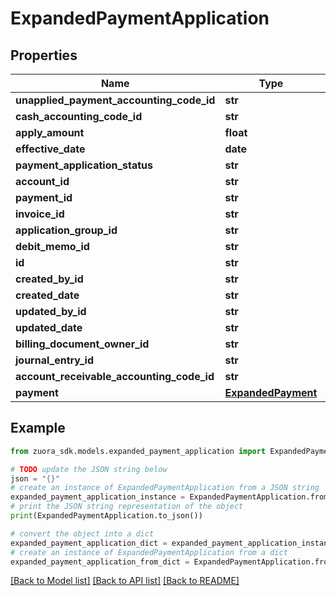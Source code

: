 # ExpandedPaymentApplication


## Properties

Name | Type | Description | Notes
------------ | ------------- | ------------- | -------------
**unapplied_payment_accounting_code_id** | **str** |  | [optional] 
**cash_accounting_code_id** | **str** |  | [optional] 
**apply_amount** | **float** |  | [optional] 
**effective_date** | **date** |  | [optional] 
**payment_application_status** | **str** |  | [optional] 
**account_id** | **str** |  | [optional] 
**payment_id** | **str** |  | [optional] 
**invoice_id** | **str** |  | [optional] 
**application_group_id** | **str** |  | [optional] 
**debit_memo_id** | **str** |  | [optional] 
**id** | **str** |  | [optional] 
**created_by_id** | **str** |  | [optional] 
**created_date** | **str** |  | [optional] 
**updated_by_id** | **str** |  | [optional] 
**updated_date** | **str** |  | [optional] 
**billing_document_owner_id** | **str** |  | [optional] 
**journal_entry_id** | **str** |  | [optional] 
**account_receivable_accounting_code_id** | **str** |  | [optional] 
**payment** | [**ExpandedPayment**](ExpandedPayment.md) |  | [optional] 

## Example

```python
from zuora_sdk.models.expanded_payment_application import ExpandedPaymentApplication

# TODO update the JSON string below
json = "{}"
# create an instance of ExpandedPaymentApplication from a JSON string
expanded_payment_application_instance = ExpandedPaymentApplication.from_json(json)
# print the JSON string representation of the object
print(ExpandedPaymentApplication.to_json())

# convert the object into a dict
expanded_payment_application_dict = expanded_payment_application_instance.to_dict()
# create an instance of ExpandedPaymentApplication from a dict
expanded_payment_application_from_dict = ExpandedPaymentApplication.from_dict(expanded_payment_application_dict)
```
[[Back to Model list]](../README.md#documentation-for-models) [[Back to API list]](../README.md#documentation-for-api-endpoints) [[Back to README]](../README.md)


